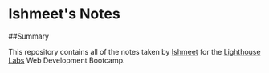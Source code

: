 # Ishmeet's Notes

##Summary

This repository contains all of the notes taken by [Ishmeet](https://github.com/ishpiamazing) for the [Lighthouse Labs](https://www.lighthouselabs.ca/) Web Development Bootcamp.


